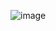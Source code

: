 ![image](https://github.com/omrawal/Design-Patterns/assets/51584907/0ce0ca0d-72d2-4a48-8091-a206b399d9ce)
